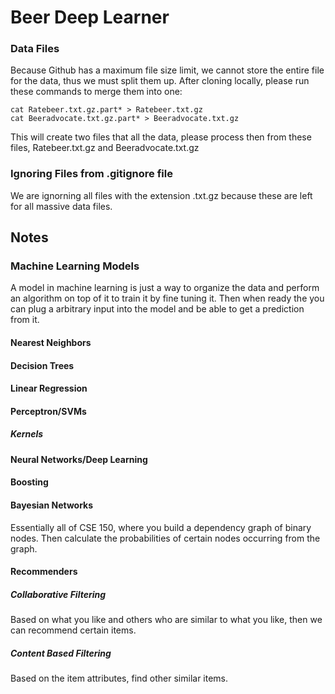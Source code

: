 # Beer Deep Learner

### Data Files
Because Github has a maximum file size limit, we cannot store the entire file for the data, thus we must split them up.
After cloning locally, please run these commands to merge them into one:
```
cat Ratebeer.txt.gz.part* > Ratebeer.txt.gz
cat Beeradvocate.txt.gz.part* > Beeradvocate.txt.gz
```

This will create two files that all the data, please process then from these files, Ratebeer.txt.gz and Beeradvocate.txt.gz

### Ignoring Files from .gitignore file
We are ignorning all files with the extension .txt.gz because these are left for all massive data files.

## Notes

### Machine Learning Models

A model in machine learning is just a way to organize the data and perform an algorithm on top of it to train it by fine tuning it. Then when ready the you can plug a arbitrary input into the model and be able to get a prediction from it.

#### Nearest Neighbors

#### Decision Trees

#### Linear Regression

#### Perceptron/SVMs
##### Kernels

#### Neural Networks/Deep Learning

#### Boosting

#### Bayesian Networks
Essentially all of CSE 150, where you build a dependency graph of binary nodes. Then calculate the probabilities of certain nodes occurring from the graph.

#### Recommenders
##### Collaborative Filtering
Based on what you like and others who are similar to what you like, then we can recommend
certain items.

##### Content Based Filtering
Based on the item attributes, find other similar items.
